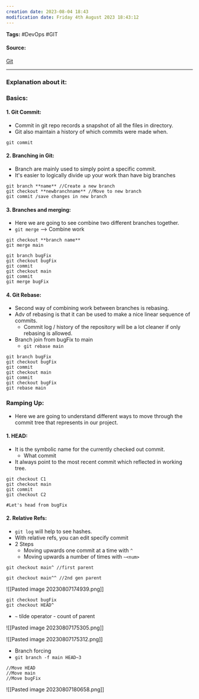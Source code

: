 ```yaml
---
creation date: 2023-08-04 18:43
modification date: Friday 4th August 2023 18:43:12
---
```


**Tags:** #DevOps #GIT 

#### Source:
[Git](https://learngitbranching.js.org/)

--------------------------------------

### Explanation about it:


### Basics:
#### 1. Git Commit:
 * Commit in git repo records a snapshot of all the files in directory.
 * Git also maintain a history of which commits were made when.
```
git commit
```

#### 2. Branching in Git:
 * Branch are mainly used to simply point a specific commit.
 * It's easier to logically divide up your work than have big branches
```
git branch **name** //Create a new branch
git checkout **newbranchname** //Move to new branch
git commit /save changes in new branch
```

#### 3. Branches and merging:
 * Here we are going to see combine two different branches together.
 * `git merge` --> Combine work
```
git checkout **branch name**
git merge main
```

```
git branch bugFix
git checkout bugFix
git commit
git checkout main
git commit
git merge bugFix
```

#### 4. Git Rebase:
 * Second way of combining work between branches is rebasing.
 * Adv of rebasing is that it can be used to make a nice linear sequence of commits.
	 * Commit log / history of the repository will be a lot cleaner if only rebasing is allowed.
* Branch join from bugFix to main
	* `git rebase main`
```
git branch bugFix
git checkout bugFix
git commit
git checkout main
git commit
git checkout bugFix
git rebase main
```


### Ramping Up:
* Here we are going to understand different ways to move through the commit tree that represents in our project.
#### 1. HEAD:
 * It is the symbolic name for the currently checked out commit.
	 * What commit 
 *  It always point to the most recent commit which reflected in working tree.
```
git checkout C1
git checkout main
git commit
git checkout C2
```

```
#Let's head from bugFix
```

#### 2. Relative Refs:
 * `git log` will help to see hashes.
 * With relative refs, you can edit specify commit
 * 2 Steps
	 * Moving upwards one commit at a time with `^`
	 * Moving upwards a number of times with `~<num>`
```
git checkout main^ //first parent

git checkout main^^ //2nd gen parent
```
![[Pasted image 20230807174939.png]]

```
git checkout bugFix
git checkout HEAD^
```

* `~` tilde operator - count of parent

![[Pasted image 20230807175305.png]]

![[Pasted image 20230807175312.png]]

* Branch forcing
* `git branch -f main HEAD~3`
```
//Move HEAD
//Move main
//Move bugFix

```

![[Pasted image 20230807180658.png]]
